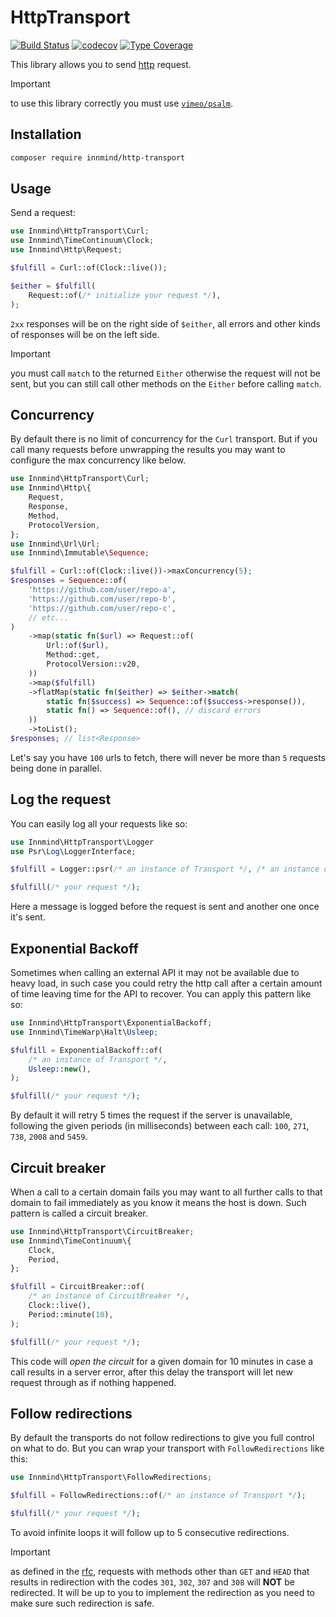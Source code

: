 # HttpTransport

[![Build Status](https://github.com/innmind/httptransport/workflows/CI/badge.svg?branch=master)](https://github.com/innmind/httptransport/actions?query=workflow%3ACI)
[![codecov](https://codecov.io/gh/innmind/httptransport/branch/develop/graph/badge.svg)](https://codecov.io/gh/innmind/httptransport)
[![Type Coverage](https://shepherd.dev/github/innmind/httptransport/coverage.svg)](https://shepherd.dev/github/innmind/httptransport)

This library allows you to send [http](https://packagist.org/packages/innmind/http) request.

> [!IMPORTANT]
> to use this library correctly you must use [`vimeo/psalm`](https://packagist.org/packages/vimeo/psalm).

## Installation

```sh
composer require innmind/http-transport
```

## Usage

Send a request:

```php
use Innmind\HttpTransport\Curl;
use Innmind\TimeContinuum\Clock;
use Innmind\Http\Request;

$fulfill = Curl::of(Clock::live());

$either = $fulfill(
    Request::of(/* initialize your request */),
);
```

`2xx` responses will be on the right side of `$either`, all errors and other kinds of responses will be on the left side.

> [!IMPORTANT]
> you must call `match` to the returned `Either` otherwise the request will not be sent, but you can still call other methods on the `Either` before calling `match`.

## Concurrency

By default there is no limit of concurrency for the `Curl` transport. But if you call many requests before unwrapping the results you may want to configure the max concurrency like below.

```php
use Innmind\HttpTransport\Curl;
use Innmind\Http\{
    Request,
    Response,
    Method,
    ProtocolVersion,
};
use Innmind\Url\Url;
use Innmind\Immutable\Sequence;

$fulfill = Curl::of(Clock::live())->maxConcurrency(5);
$responses = Sequence::of(
    'https://github.com/user/repo-a',
    'https://github.com/user/repo-b',
    'https://github.com/user/repo-c',
    // etc...
)
    ->map(static fn($url) => Request::of(
        Url::of($url),
        Method::get,
        ProtocolVersion::v20,
    ))
    ->map($fulfill)
    ->flatMap(static fn($either) => $either->match(
        static fn($success) => Sequence::of($success->response()),
        static fn() => Sequence::of(), // discard errors
    ))
    ->toList();
$responses; // list<Response>
```

Let's say you have `100` urls to fetch, there will never be more than `5` requests being done in parallel.

## Log the request

You can easily log all your requests like so:

```php
use Innmind\HttpTransport\Logger
use Psr\Log\LoggerInterface;

$fulfill = Logger::psr(/* an instance of Transport */, /* an instance of LoggerInterface */)

$fulfill(/* your request */);
```

Here a message is logged before the request is sent and another one once it's sent.

## Exponential Backoff

Sometimes when calling an external API it may not be available due to heavy load, in such case you could retry the http call after a certain amount of time leaving time for the API to recover. You can apply this pattern like so:

```php
use Innmind\HttpTransport\ExponentialBackoff;
use Innmind\TimeWarp\Halt\Usleep;

$fulfill = ExponentialBackoff::of(
    /* an instance of Transport */,
    Usleep::new(),
);

$fulfill(/* your request */);
```

By default it will retry 5 times the request if the server is unavailable, following the given periods (in milliseconds) between each call: `100`, `271`, `738`, `2008` and `5459`.

## Circuit breaker

When a call to a certain domain fails you may want to all further calls to that domain to fail immediately as you know it means the host is down. Such pattern is called a circuit breaker.

```php
use Innmind\HttpTransport\CircuitBreaker;
use Innmind\TimeContinuum\{
    Clock,
    Period,
};

$fulfill = CircuitBreaker::of(
    /* an instance of CircuitBreaker */,
    Clock::live(),
    Period::minute(10),
);

$fulfill(/* your request */);
```

This code will _open the circuit_ for a given domain for 10 minutes in case a call results in a server error, after this delay the transport will let new request through as if nothing happened.

## Follow redirections

By default the transports do not follow redirections to give you full control on what to do. But you can wrap your transport with `FollowRedirections` like this:

```php
use Innmind\HttpTransport\FollowRedirections;

$fulfill = FollowRedirections::of(/* an instance of Transport */);

$fulfill(/* your request */);
```

To avoid infinite loops it will follow up to 5 consecutive redirections.

> [!IMPORTANT]
> as defined in the [rfc](https://datatracker.ietf.org/doc/html/rfc2616/#section-10.3.2), requests with methods other than `GET` and `HEAD` that results in redirection with the codes `301`, `302`, `307` and `308` will **NOT** be redirected. It will be up to you to implement the redirection as you need to make sure such redirection is safe.
